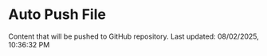 # Auto Push File

Content that will be pushed to GitHub repository.
Last updated: 08/02/2025, 10:36:32 PM